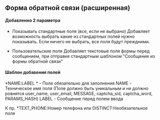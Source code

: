 ## Форма обратной связи (расширенная) ##

#### Добавленно 2 параметра ####
- Показывать стандартные поля (все, если не выбрано)
Добавляет возможность выбрать какие из стандартных полей нужно показывать. Если ничего не выбрать, все поля будут преждними.

- Пользовательские поля
Добавляет текстовые поля формы перед сообщением, при отправке стандартным шаблоном "Сообщение из формы обратной связи"

#### Шаблон добавения полей ####
\*NAME:LABEL
\* - Поле обязательно для заполнения
NAME - Техническое имя поля (Поле должно быть уникальным и не должно ровнятся user_name, user_email, MESSAGE, captcha_sid, captcha_word, PARAMS_HASH)
LABEL - Сообщение перед полем ввода

К пр. *TEXT_PHONE:Номер телефона или DISTINCT:Необязательное поле

